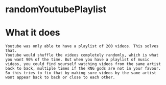 # randomYoutubePlaylist

# What it does
	Youtube was only able to have a playlist of 200 videos. This solves that.
	Youtube would shuffle the videos completely randomly, which is what you want 90% of the time. But when you have a playlist of music videos, you could find yourself watching videos from the same artist back to back, multiple times if the RNG gods are not in your favour. So this tries to fix that by making sure videos by the same artist wont appear back to back or close to each other.
